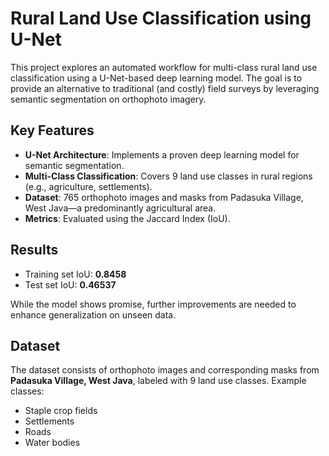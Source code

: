# Rural Land Use Classification using U-Net  

This project explores an automated workflow for multi-class rural land use classification using a U-Net-based deep learning model. The goal is to provide an alternative to traditional (and costly) field surveys by leveraging semantic segmentation on orthophoto imagery.  

## Key Features  
- **U-Net Architecture**: Implements a proven deep learning model for semantic segmentation.  
- **Multi-Class Classification**: Covers 9 land use classes in rural regions (e.g., agriculture, settlements).  
- **Dataset**: 765 orthophoto images and masks from Padasuka Village, West Java—a predominantly agricultural area.  
- **Metrics**: Evaluated using the Jaccard Index (IoU).  

## Results  
- Training set IoU: **0.8458**  
- Test set IoU: **0.46537**  

While the model shows promise, further improvements are needed to enhance generalization on unseen data.  

## Dataset  
The dataset consists of orthophoto images and corresponding masks from **Padasuka Village, West Java**, labeled with 9 land use classes. Example classes:  
- Staple crop fields  
- Settlements  
- Roads  
- Water bodies  

